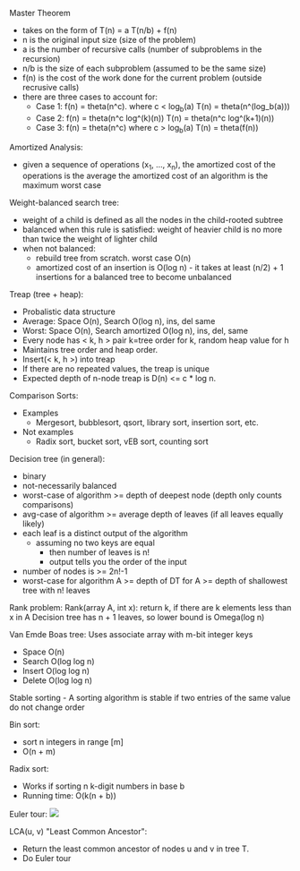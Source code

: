 Master Theorem
  * takes on the form of T(n) = a T(n/b) + f(n)
  * n is the original input size (size of the problem)
  * a is the number of recursive calls (number of subproblems in the recursion)
  * n/b is the size of each subproblem (assumed to be the same size)
  * f(n) is the cost of the work done for the current problem (outside recrusive calls)
  * there are three cases to account for:
    * Case 1:  f(n) = theta(n^c). where c < log<sub>b</sub>(a)
        T(n) = theta(n^(log_b(a)))
    * Case 2:  f(n) = theta(n^c log^(k)(n))
        T(n) = theta(n^c log^(k+1)(n))
    * Case 3:  f(n) = theta(n^c) where c > log<sub>b</sub>(a)
        T(n) = theta(f(n))

Amortized Analysis:
  * given a sequence of operations (x<sub>1</sub>, ..., x<sub>n</sub>), the amortized cost of the
    operations is the average
    the amortized cost of an algorithm is the maximum worst case

Weight-balanced search tree:
  * weight of a child is defined as all the nodes in the child-rooted subtree
  * balanced when this rule is satisfied:
      weight of heavier child is no more than twice the weight of lighter child
  * when not balanced:
      - rebuild tree from scratch. worst case O(n)
      - amortized cost of an insertion is O(log n) - it takes at least (n/2) + 1
        insertions for a balanced tree to become unbalanced

Treap (tree + heap):
  * Probalistic data structure
  * Average: Space O(n), Search O(log n), ins, del same
  * Worst: Space O(n), Search amortized O(log n), ins, del, same
  * Every node has < k, h > pair k=tree order for k, random heap value for h
  * Maintains tree order and heap order.
  * Insert(< k, h >) into treap
  * If there are no repeated values, the treap is unique
  * Expected depth of n-node treap is D(n) <= c * log n.

Comparison Sorts:
  * Examples
    - Mergesort, bubblesort, qsort, library sort, insertion sort, etc.
  * Not examples
    - Radix sort, bucket sort, vEB sort, counting sort

Decision tree (in general):
  * binary
  * not-necessarily balanced
  * worst-case of algorithm >= depth of deepest node (depth only counts comparisons)
  * avg-case of algorithm >= average depth of leaves (if all leaves equally likely)
  * each leaf is a distinct output of the algorithm
    - assuming no two keys are equal
      + then number of leaves is n!
      + output tells you the order of the input
  * number of nodes is >= 2n!-1
  * worst-case for algorithm A >= depth of DT for A >= depth of shallowest tree with n! leaves

Rank problem:
  Rank(array A, int x):
    return k, if there are k elements less than x in A
  Decision tree has n + 1 leaves, so lower bound is Omega(log n)

Van Emde Boas tree:
  Uses associate array with m-bit integer keys
  * Space  O(n)
  * Search O(log log n)
  * Insert O(log log n)
  * Delete O(log log n)

Stable sorting - A sorting algorithm is stable if two entries of the same value do not change order

Bin sort:
  * sort n integers in range [m]
  * O(n + m)


Radix sort:
  * Works if sorting n k-digit numbers in base b
  * Running time: O(k(n + b))

Euler tour:
  <img src="http://upload.wikimedia.org/wikipedia/commons/thumb/1/14/Stirling_permutation_Euler_tour.svg/240px-Stirling_permutation_Euler_tour.svg.png">

LCA(u, v) "Least Common Ancestor":
  * Return the least common ancestor of nodes u and v in tree T.
  * Do Euler tour
